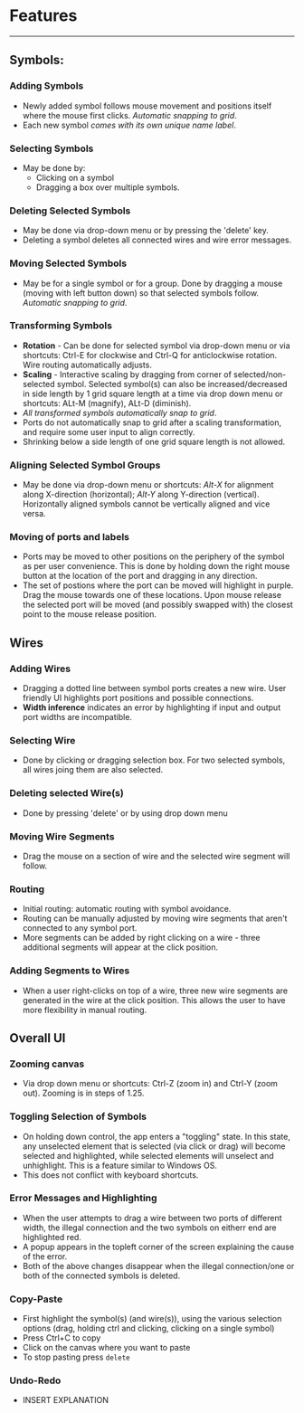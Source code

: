 # Features
--------

## Symbols:

### Adding Symbols
- Newly added symbol follows mouse movement and positions itself where the mouse first clicks. *Automatic snapping to grid*.
- Each new symbol *comes with its own unique name label*.

### Selecting Symbols
- May be done by: 
    - Clicking on a symbol 
    - Dragging a box over multiple symbols.

### Deleting Selected Symbols
- May be done via drop-down menu or by pressing the 'delete' key.
- Deleting a symbol deletes all connected wires and wire error messages.

### Moving Selected Symbols
- May be for a single symbol or for a group. Done by dragging a mouse (moving with left button down) so that selected symbols follow. *Automatic snapping to grid*.

### Transforming Symbols
- **Rotation** - Can be done for selected symbol via drop-down menu or via shortcuts: Ctrl-E for clockwise and Ctrl-Q for anticlockwise rotation. Wire routing automatically adjusts.
- **Scaling** - Interactive scaling by dragging from corner of selected/non-selected symbol. Selected symbol(s) can also be increased/decreased in side length by 1 grid square length at a time via drop down menu or shortcuts: ALt-M (magnify), ALt-D (diminish).
- *All transformed symbols automatically snap to grid*. 
- Ports do not automatically snap to grid after a scaling transformation, and require some user input to align correctly.
- Shrinking below a side length of one grid square length is not allowed.

### Aligning Selected Symbol Groups
- May be done via drop-down menu or shortcuts: *Alt-X* for alignment along X-direction (horizontal); *Alt-Y* along Y-direction (vertical). Horizontally aligned symbols cannot be vertically aligned and vice versa.

### Moving of ports and labels
- Ports may be moved to other positions on the periphery of the symbol as per user convenience. This is done by holding down the right mouse button at the location of the port and dragging in any direction.
- The set of postions where the port can be moved will highlight in purple. Drag the mouse towards one of these locations. Upon mouse release the selected port will be moved (and possibly swapped with) the closest point to the mouse release position. 

## Wires

### Adding Wires
- Dragging a dotted line between symbol ports creates a new wire. User friendly UI highlights port positions and possible connections.
- **Width inference** indicates an error by highlighting if input and output port widths are incompatible.

### Selecting Wire
- Done by clicking or dragging selection box. For two selected symbols, all wires joing them are also selected.

### Deleting selected Wire(s)
- Done by pressing 'delete' or by using drop down menu

### Moving Wire Segments
- Drag the mouse on a section of wire and the selected wire segment will follow.

### Routing
- Initial routing: automatic routing with symbol avoidance.
- Routing can be manually adjusted by moving wire segments that aren't connected to any symbol port.
- More segments can be added by right clicking on a wire - three additional segments will appear at the click position.

### Adding Segments to Wires
- When a user right-clicks on top of a wire, three new wire segments are generated in the wire at the click position. This allows the user to have more flexibility in manual routing.

## Overall UI

### Zooming canvas
- Via drop down menu or shortcuts: Ctrl-Z (zoom in) and Ctrl-Y (zoom out). Zooming is in steps of 1.25.

### Toggling Selection of Symbols
- On holding down control, the app enters a "toggling" state. In this state, any unselected element that is selected (via click or drag) will become selected and highlighted, while selected elements will unselect and unhighlight. This is a feature similar to Windows OS.
- This does not conflict with keyboard shortcuts.

### Error Messages and Highlighting
- When the user attempts to drag a wire between two ports of different width, the illegal connection and the two symbols on eitherr end are highlighted red.
- A popup appears in the topleft corner of the screen explaining the cause of the error.
- Both of the above changes disappear when the illegal connection/one or both of the connected symbols is deleted.

### Copy-Paste
- First highlight the symbol(s) (and wire(s)), using the various selection options (drag, holding ctrl and clicking, clicking on a single symbol)
- Press Ctrl+C to copy
- Click on the canvas where you want to paste
- To stop pasting press `delete`

### Undo-Redo
- INSERT EXPLANATION
